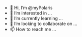 - 👋 Hi, I’m @myPolaris
- 👀 I’m interested in ...
- 🌱 I’m currently learning ...
- 💞️ I’m looking to collaborate on ...
- 📫 How to reach me ...

<!---
myPolaris/myPolaris is a ✨ special ✨ repository because its `README.md` (this file) appears on your GitHub profile.
You can click the Preview link to take a look at your changes.
--->
